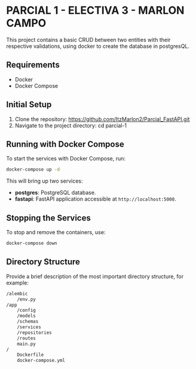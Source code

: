# PARCIAL 1 - ELECTIVA 3 - MARLON CAMPO 

This project contains a basic CRUD between two entities with their respective validations, using docker to create the database in postgresQL.

## Requirements

- Docker
- Docker Compose

## Initial Setup

1. Clone the repository: https://github.com/ItzMarlon2/Parcial_FastAPI.git
2. Navigate to the project directory: cd parcial-1

## Running with Docker Compose

To start the services with Docker Compose, run:

```bash
docker-compose up -d
```

This will bring up two services:
- **postgres**: PostgreSQL database.
- **fastapi**: FastAPI application accessible at `http://localhost:5000`.

## Stopping the Services

To stop and remove the containers, use:


```bash
docker-compose down
```

## Directory Structure
Provide a brief description of the most important directory structure, for example:

```bash
/alembic
    /env.py
/app
    /config
    /models
    /schemas
    /services
    /repositories
    /routes
    main.py
/
    Dockerfile
    docker-compose.yml
```


